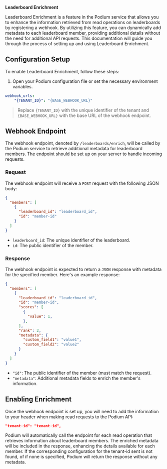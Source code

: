 **Leaderboard Enrichment**

Leaderboard Enrichment is a feature in the Podium service that allows you to enhance the information retrieved from read operations on leaderboards by registering a webhook. 
By utilizing this feature, you can dynamically add metadata to each leaderboard member, providing additional details without the need for additional API requests. 
This documentation will guide you through the process of setting up and using Leaderboard Enrichment.

## Configuration Setup

To enable Leaderboard Enrichment, follow these steps:

1. Open your Podium configuration file or set the necessary environment variables.

```yaml
webhook_urls:
    "{TENANT_ID}": "{BASE_WEBHOOK_URL}"
```

> Replace `{TENANT_ID}` with the unique identifier of the tenant and `{BASE_WEBHOOK_URL}` with the base URL of the webhook endpoint.

## Webhook Endpoint

The webhook endpoint, denoted by `/leaderboards/enrich`, will be called by the Podium service to retrieve additional metadata for leaderboard members. The endpoint should be set up on your server to handle incoming requests.

### Request

The webhook endpoint will receive a `POST` request with the following JSON body:

```json
{
  "members": [
    {
      "leaderboard_id": "leaderboard_id",
      "id": "member-id"
    }
  ]
}
```

- `leaderboard_id`: The unique identifier of the leaderboard.
- `id`: The public identifier of the member.  

### Response

The webhook endpoint is expected to return a `JSON` response with metadata for the specified member. Here's an example response:

```json
{
  "members": [
    {
      "leaderboard_id": "leaderboard_id",
      "id": "member-id",
      "scores": [
        {
          "value": 1,
        },
      ],
      "rank": 2,
      "metadata": {
        "custom_field1": "value1",
        "custom_field2": "value2"
      }
    }
  ]
}
```

- `"id"`: The public identifier of the member (must match the request).
- `"metadata"`: Additional metadata fields to enrich the member's information.

## Enabling Enrichment

Once the webhook endpoint is set up, you will need to add the information to your header when making read requests to the Podium API:

```json
"tenant-id": "tenant-id",
```

Podium will automatically call the endpoint for each read operation that retrieves information about leaderboard members. The enriched metadata will be included in the response, enhancing the details available for each member. If the corresponding configuration for the tenant-id sent is not found, of if none is specified, Podium will  return the response without any metadata.